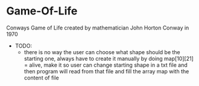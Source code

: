 # Game-Of-Life

Conways Game of Life created by mathematician John Horton Conway in 1970

- TODO:
  - there is no way the user can choose what shape should be the starting one, always have to create it manually by doing
    map[10][21] = alive, make it so user can change starting shape in a txt file and then program will read from that file and fill the array map
    with the content of file
